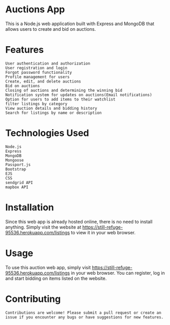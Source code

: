 # Auctions App
This is a Node.js web application built with Express and MongoDB that allows users to create and bid on auctions.

# Features
	User authentication and authorization
	User registration and login
	Forgot password functionality
	Profile management for users
	Create, edit, and delete auctions
	Bid on auctions
	Closing of auctions and determining the winning bid
	Notification system for updates on auctions(Email notifications)
	Option for users to add items to their watchlist
	filter listings by category
	View auction details and bidding history
	Search for listings by name or description
	
# Technologies Used
	Node.js
	Express
	MongoDB
	Mongoose
	Passport.js
	Bootstrap
	EJS
	CSS
	sendgrid API
	mapbox API

# Installation
Since this web app is already hosted online, there is no need to install anything. Simply visit the website at https://still-refuge-95536.herokuapp.com/listings to view it in your web browser.

# Usage
To use this auction web app, simply visit https://still-refuge-95536.herokuapp.com/listings in your web browser. You can register, log in and start bidding on items listed on 	the website.
	
# Contributing
	Contributions are welcome! Please submit a pull request or create an issue if you encounter any bugs or have suggestions for new features.
